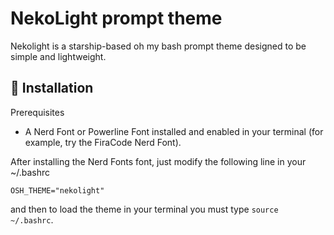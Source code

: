 # NekoLight prompt theme

Nekolight is a starship-based oh my bash prompt theme designed to be simple and lightweight.

## 🚀 Installation

Prerequisites
- A Nerd Font or Powerline Font installed and enabled in your terminal (for example, try the FiraCode Nerd Font).

After installing the Nerd Fonts font, just modify the following line in your ~/.bashrc

```shell
OSH_THEME="nekolight"
```

and then to load the theme in your terminal you must type `source ~/.bashrc`.
